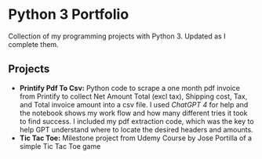 # Python 3 Portfolio

Collection of my programming projects with Python 3. Updated as I complete them.

## Projects

* **Printify Pdf To Csv:** 
  Python code to scrape a one month pdf invoice from Printify to collect Net Amount Total (excl tax), Shipping cost, Tax, and  Total invoice amount into a csv file. I used *ChatGPT 4* for help and the notebook shows my work flow and how many different tries it took to find success. I included my pdf extraction code, which was the key to help GPT understand where to locate the desired headers and amounts.
* **Tic Tac Toe:**  Milestone project from Udemy Course by Jose Portilla of a simple Tic Tac Toe game
